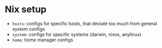 # Nix setup

- `hosts`: configs for specific hosts, that deviate too much from general system configs
- `system`: configs for specific systems (darwin, nixos, anylinux)
- `home`: home manager configs
